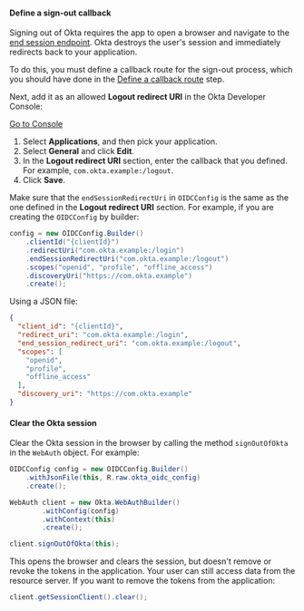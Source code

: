 #### Define a sign-out callback

Signing out of Okta requires the app to open a browser and navigate to the [end session endpoint](https://developer.okta.com/docs/reference/api/oidc/#logout). Okta destroys the user's session and immediately redirects back to your application.

To do this, you must define a callback route for the sign-out process, which you should have done in the [Define a callback route](https://developer.okta.com/docs/guides/sign-users-out/android/define-callback/) step.

Next, add it as an allowed **Logout redirect URI** in the Okta Developer Console:

<a href="https://login.okta.com/" target="_blank" class="Button--blue">Go to Console</a>

1. Select **Applications**, and then pick your application.
2. Select **General** and click **Edit**.
3. In the **Logout redirect URI** section, enter the callback that you defined. For example, `com.okta.example:/logout`.
4. Click **Save**.

Make sure that the `endSessionRedirectUri` in `OIDCConfig` is the same as the one defined in the **Logout redirect URI** section. For example, if you are creating the `OIDCConfig` by builder:

```java
config = new OIDCConfig.Builder()
    .clientId("{clientId}")
    .redirectUri("com.okta.example:/login")
    .endSessionRedirectUri("com.okta.example:/logout")
    .scopes("openid", "profile", "offline_access")
    .discoveryUri("https://com.okta.example")
    .create();
```

Using a JSON file:

```json
{
  "client_id": "{clientId}",
  "redirect_uri": "com.okta.example:/login",
  "end_session_redirect_uri": "com.okta.example:/logout",
  "scopes": [
    "openid",
    "profile",
    "offline_access"
  ],
  "discovery_uri": "https://com.okta.example"
}
```

#### Clear the Okta session

Clear the Okta session in the browser by calling the method
`signOutOfOkta` in the `WebAuth` object. For example:

```java
OIDCConfig config = new OIDCConfig.Builder()
    .withJsonFile(this, R.raw.okta_oidc_config)
    .create();

WebAuth client = new Okta.WebAuthBuilder()
        .withConfig(config)
        .withContext(this)
        .create();

client.signOutOfOkta(this);
```

This opens the browser and clears the session, but doesn't remove or revoke the tokens in the application. Your user can still access data from the resource server. If you want to remove the tokens from the application:

```java
client.getSessionClient().clear();
```
